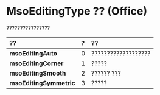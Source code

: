 
# MsoEditingType ?? (Office)

????????????????



|**??**|**?**|**??**|
|:-----|:-----|:-----|
|**msoEditingAuto**|0|???????????????????|
|**msoEditingCorner**|1|?????|
|**msoEditingSmooth**|2|?????? ???|
|**msoEditingSymmetric**|3|?????|
